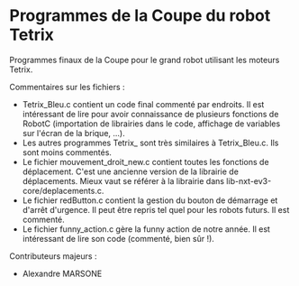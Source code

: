 Programmes de la Coupe du robot Tetrix 
======================================

Programmes finaux de la Coupe pour le grand robot utilisant les moteurs Tetrix.

Commentaires sur les fichiers : 
 - Tetrix_Bleu.c contient un code final commenté par endroits. Il est intéressant de lire pour avoir connaissance de plusieurs fonctions de RobotC (importation de librairies dans le code, affichage de variables sur l'écran de la brique, ...).
 - Les autres programmes Tetrix_ sont très similaires à Tetrix_Bleu.c. Ils sont moins commentés.
 - Le fichier mouvement_droit_new.c contient toutes les fonctions de déplacement. C'est une ancienne version de la librairie de déplacements. Mieux vaut se référer à la librairie dans lib-nxt-ev3-core/deplacements.c.
 - Le fichier redButton.c contient la gestion du bouton de démarrage et d'arrêt d'urgence. Il peut être repris tel quel pour les robots futurs. Il est commenté.
 - Le fichier funny_action.c gère la funny action de notre année. Il est intéressant de lire son code (commenté, bien sûr !).


Contributeurs majeurs :
 - Alexandre MARSONE

